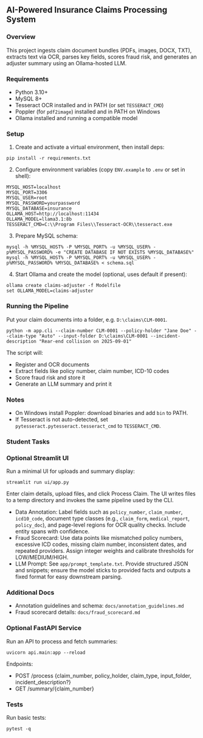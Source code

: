 ## AI-Powered Insurance Claims Processing System

### Overview
This project ingests claim document bundles (PDFs, images, DOCX, TXT), extracts text via OCR, parses key fields, scores fraud risk, and generates an adjuster summary using an Ollama-hosted LLM.

### Requirements
- Python 3.10+
- MySQL 8+
- Tesseract OCR installed and in PATH (or set `TESSERACT_CMD`)
- Poppler (for `pdf2image`) installed and in PATH on Windows
- Ollama installed and running a compatible model

### Setup
1) Create and activate a virtual environment, then install deps:
```
pip install -r requirements.txt
```

2) Configure environment variables (copy `ENV.example` to `.env` or set in shell):
```
MYSQL_HOST=localhost
MYSQL_PORT=3306
MYSQL_USER=root
MYSQL_PASSWORD=yourpassword
MYSQL_DATABASE=insurance
OLLAMA_HOST=http://localhost:11434
OLLAMA_MODEL=llama3.1:8b
TESSERACT_CMD=C:\\Program Files\\Tesseract-OCR\\tesseract.exe
```

3) Prepare MySQL schema:
```
mysql -h %MYSQL_HOST% -P %MYSQL_PORT% -u %MYSQL_USER% -p%MYSQL_PASSWORD% -e "CREATE DATABASE IF NOT EXISTS %MYSQL_DATABASE%"
mysql -h %MYSQL_HOST% -P %MYSQL_PORT% -u %MYSQL_USER% -p%MYSQL_PASSWORD% %MYSQL_DATABASE% < schema.sql
```

4) Start Ollama and create the model (optional, uses default if present):
```
ollama create claims-adjuster -f Modelfile
set OLLAMA_MODEL=claims-adjuster
```

### Running the Pipeline
Put your claim documents into a folder, e.g. `D:\claims\CLM-0001`.

```
python -m app.cli --claim-number CLM-0001 --policy-holder "Jane Doe" --claim-type "Auto" --input-folder D:\claims\CLM-0001 --incident-description "Rear-end collision on 2025-09-01"
```

The script will:
- Register and OCR documents
- Extract fields like policy number, claim number, ICD-10 codes
- Score fraud risk and store it
- Generate an LLM summary and print it

### Notes
- On Windows install Poppler: download binaries and add `bin` to PATH.
- If Tesseract is not auto-detected, set `pytesseract.pytesseract.tesseract_cmd` to `TESSERACT_CMD`.

### Student Tasks
### Optional Streamlit UI
Run a minimal UI for uploads and summary display:

```
streamlit run ui/app.py
```

Enter claim details, upload files, and click Process Claim. The UI writes files to a temp directory and invokes the same pipeline used by the CLI.

- Data Annotation: Label fields such as `policy_number`, `claim_number`, `icd10_code`, document type classes (e.g., `claim_form`, `medical_report`, `policy_doc`), and page-level regions for OCR quality checks. Include entity spans with confidence.
- Fraud Scorecard: Use data points like mismatched policy numbers, excessive ICD codes, missing claim number, inconsistent dates, and repeated providers. Assign integer weights and calibrate thresholds for LOW/MEDIUM/HIGH.
- LLM Prompt: See `app/prompt_template.txt`. Provide structured JSON and snippets; ensure the model sticks to provided facts and outputs a fixed format for easy downstream parsing.

### Additional Docs
- Annotation guidelines and schema: `docs/annotation_guidelines.md`
- Fraud scorecard details: `docs/fraud_scorecard.md`

### Optional FastAPI Service
Run an API to process and fetch summaries:

```
uvicorn api.main:app --reload
```

Endpoints:
- POST /process {claim_number, policy_holder, claim_type, input_folder, incident_description?}
- GET /summary/{claim_number}

### Tests
Run basic tests:
```
pytest -q
```


